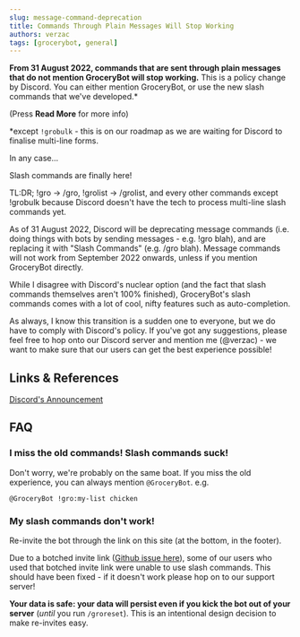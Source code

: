 ```yaml
---
slug: message-command-deprecation
title: Commands Through Plain Messages Will Stop Working
authors: verzac
tags: [grocerybot, general]
---
```


**From 31 August 2022, commands that are sent through plain messages that do not mention GroceryBot will stop working.** This is a policy change by Discord. You can either mention GroceryBot, or use the new slash commands that we've developed.\*

(Press **Read More** for more info)

<!--truncate-->

\*except `!grobulk` - this is on our roadmap as we are waiting for Discord to finalise multi-line forms.

In any case...

Slash commands are finally here!

TL:DR; !gro -> /gro, !grolist -> /grolist, and every other commands except !grobulk because Discord doesn't have the tech to process multi-line slash commands yet.

As of 31 August 2022, Discord will be deprecating message commands (i.e. doing things with bots by sending messages - e.g. !gro blah), and are replacing it with "Slash Commands" (e.g. /gro blah). Message commands will not work from September 2022 onwards, unless if you mention GroceryBot directly.

While I disagree with Discord's nuclear option (and the fact that slash commands themselves aren't 100% finished), GroceryBot's slash commands comes with a lot of cool, nifty features such as auto-completion.

As always, I know this transition is a sudden one to everyone, but we do have to comply with Discord's policy. If you've got any suggestions, please feel free to hop onto our Discord server and mention me (@verzac) - we want to make sure that our users can get the best experience possible!

## Links & References

[Discord's Announcement](https://support-dev.discord.com/hc/en-us/articles/4404772028055-Message-Content-Privileged-Intent-FAQ)

## FAQ

### I miss the old commands! Slash commands suck!

Don't worry, we're probably on the same boat. If you miss the old experience, you can always mention `@GroceryBot`. e.g.

```
@GroceryBot !gro:my-list chicken
```

### My slash commands don't work!

Re-invite the bot through the link on this site (at the bottom, in the footer).

Due to a botched invite link ([Github issue here](https://github.com/verzac/grocer-discord-bot/issues/14#issuecomment-1095888210)), some of our users who used that botched invite link were unable to use slash commands. This should have been fixed - if it doesn't work please hop on to our support server!

**Your data is safe: your data will persist even if you kick the bot out of your server** (_until_ you run `/groreset`). This is an intentional design decision to make re-invites easy.
